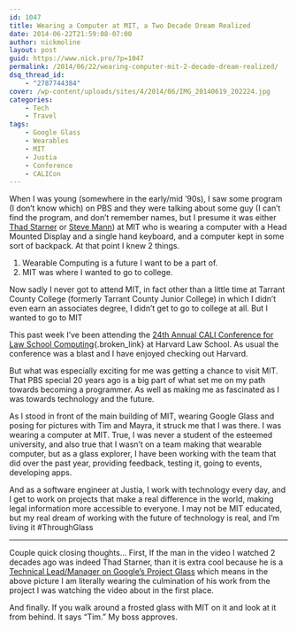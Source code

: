 ```yaml
---
id: 1047
title: Wearing a Computer at MIT, a Two Decade Dream Realized
date: 2014-06-22T21:59:08-07:00
author: nickmoline
layout: post
guid: https://www.nick.pro/?p=1047
permalink: /2014/06/22/wearing-computer-mit-2-decade-dream-realized/
dsq_thread_id:
    - "2787744384"
cover: /wp-content/uploads/sites/4/2014/06/IMG_20140619_202224.jpg
categories:
    - Tech
    - Travel
tags:
    - Google Glass
    - Wearables
    - MIT
    - Justia
    - Conference
    - CALICon
---
```

When I was young (somewhere in the early/mid &#8217;90s), I saw some program (I don&#8217;t know which) on PBS and they were talking about some guy (I can&#8217;t find the program, and don&#8217;t remember names, but I presume it was either [Thad Starner](http://www.media.mit.edu/wearables/lizzy/timeline.html#1993a) or [Steve Mann](http://www.media.mit.edu/wearables/lizzy/timeline.html#1994d)) at MIT who is wearing a computer with a Head Mounted Display and a single hand keyboard, and a computer kept in some sort of backpack.  At that point I knew 2 things.

<!--more-->

1. Wearable Computing is a future I want to be a part of.
2. MIT was where I wanted to go to college.

Now sadly I never got to attend MIT, in fact other than a little time at Tarrant County College (formerly Tarrant County Junior College) in which I didn&#8217;t even earn an associates degree, I didn&#8217;t get to go to college at all.  But I wanted to go to MIT

<a href="{{ site.baseurl }}/wp-content/uploads/sites/4/2014/06/image1.jpg"><amp-img src="{{ site.baseurl }}/wp-content/uploads/sites/4/2014/06/image1.jpg" alt="A free law coalition sign at #CALICon14" class="wp-image-1057" width="2048" height="1504" layout="responsive"></amp-img></a>

This past week I&#8217;ve been attending the [24th Annual CALI Conference for Law School Computing](http://conference.cali.org/2014/){.broken_link} at Harvard Law School. As usual the conference was a blast and I have enjoyed checking out Harvard.

But what was especially exciting for me was getting a chance to visit MIT. That PBS special 20 years ago is a big part of what set me on my path towards becoming a programmer. As well as making me as fascinated as I was towards technology and the future.

<a href="{{ site.baseurl }}/wp-content/uploads/sites/4/2014/06/IMG_20140619_202224.jpg"><amp-img src="{{ site.baseurl }}/wp-content/uploads/sites/4/2014/06/IMG_20140619_202224.jpg" alt="Nick at MIT" class="wp-image-1651" width="3264" height="2448" layout="responsive"></amp-img></a>

As I stood in front of the main building of MIT, wearing Google Glass and posing for pictures with Tim and Mayra, it struck me that I was there. I was wearing a computer at MIT. True, I was never a student of the esteemed university, and also true that I wasn&#8217;t on a team making that wearable computer, but as a glass explorer, I have been working with the team that did over the past year, providing feedback, testing it, going to events, developing apps.

And as a software engineer at Justia, I work with technology every day, and I get to work on projects that make a real difference in the world, making legal information more accessible to everyone. I may not be MIT educated, but my real dream of working with the future of technology is real, and I&#8217;m living it #ThroughGlass

<hr class="wp-block-separator" />

Couple quick closing thoughts&#8230; First, If the man in the video I watched 2 decades ago was indeed Thad Starner, than it is extra cool because he is a [Technical Lead/Manager on Google&#8217;s Project Glass](http://www.cc.gatech.edu/home/thad/) which means in the above picture I am literally wearing the culmination of his work from the project I was watching the video about in the first place.

<a href="{{ site.baseurl }}/wp-content/uploads/sites/4/2014/06/image2.jpg"><amp-img src="{{ site.baseurl }}/wp-content/uploads/sites/4/2014/06/image2.jpg" alt="This place was made for Tim" class="wp-image-1061" width="2048" height="1504" layout="responsive"></amp-img></a>

And finally. If you walk around a frosted glass with MIT on it and look at it from behind. It says &#8220;Tim.&#8221; My boss approves.